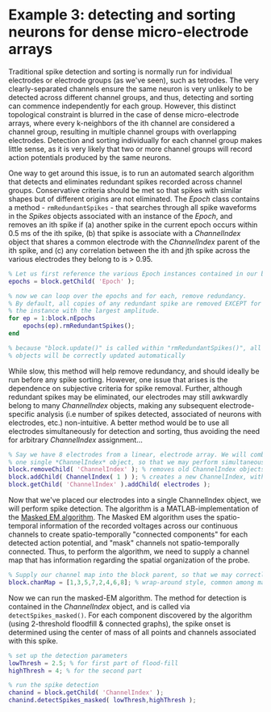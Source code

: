 # Example 3: detecting and sorting neurons for dense micro-electrode arrays
Traditional spike detection and sorting is normally run for individual electrodes or electrode groups (as we've seen), such as tetrodes. The very clearly-separated channels ensure the same neuron is very unlikely to be detected across different channel groups, and thus, detecting and sorting can commence independently for each group. However, this distinct topological constraint is blurred in the case of dense micro-electrode arrays, where every k-neighbors of the ith channel are considered a channel group, resulting in multiple channel groups with overlapping electrodes. Detection and sorting individually for each channel group makes little sense, as it is very likely that two or more channel groups will record action potentials produced by the same neurons.

One way to get around this issue, is to run an automated search algorithm that detects and eliminates redundant spikes recorded across channel groups. Conservative criteria should be met so that spikes with similar shapes but of different origins are not eliminated. The *Epoch* class contains a method - `rmRedundantSpikes` - that searches through all spike waveforms in the *Spikes* objects associated with an instance of the *Epoch*, and removes an ith spike if (a) another spike in the current epoch occurs within 0.5 ms of the ith spike, (b) that spike is associate with a *ChannelIndex* object that shares a common electrode with the *ChannelIndex* parent of the ith spike, and (c) any correlation between the ith and jth spike across the various electrodes they belong to is > 0.95. 

``` matlab
% Let us first reference the various Epoch instances contained in our block
epochs = block.getChild( 'Epoch' );

% now we can loop over the epochs and for each, remove redundancy.
% By default, all copies of any redundant spike are removed EXCEPT for 
% the instance with the largest amplitude. 
for ep = 1:block.nEpochs
    epochs(ep).rmRedundantSpikes();
end

% because "block.update()" is called within "rmRedundantSpikes()", all of our 
% objects will be correctly updated automatically
```

While slow, this method will help remove redundancy, and should ideally be run before any spike sorting. However, one issue that arises is the dependence on subjective criteria for spike removal. Further, although redundant spikes may be eliminated, our electrodes may still awkwardly belong to many *ChannelIndex* objects, making any subsequent electrode-specific analysis (i.e number of spikes detected, associated of neurons with electrodes, etc.) non-intuitive. A better method would be to use all electrodes simultaneously for detection and sorting, thus avoiding the need for arbitrary *ChannelIndex* assignment...

``` matlab
% Say we have 8 electrodes from a linear, electrode array. We will combine these into
% one single *ChannelIndex* object, so that we may perform simultaneous spike detection.
block.removeChild( 'ChannelIndex' ); % removes old ChannelIndex objects
block.addChild( ChannelIndex( 1 ) ); % creates a new ChannelIndex, with ID = 1
block.getChild( 'ChannelIndex' ).addChild( electrodes );
```

Now that we've placed our electrodes into a single ChannelIndex object, we will perform spike detection. The algorithm is a MATLAB-implementation of the [Masked EM algorithm](https://www.ncbi.nlm.nih.gov/pubmed/25149694). The Masked EM algorithm uses the spatio-temporal information of the recorded voltages across our continuous channels to create spatio-temporally "connected components" for each detected action potential, and "mask" channels not spatio-temporally connected. Thus, to perform the algorithm, we need to supply a channel map that has information regarding the spatial organization of the probe.

``` matlab
% Supply our channel map into the block parent, so that we may correctly line up our electrodes during spike detection
block.chanMap = [1,3,5,7,2,4,6,8]; % wrap-around style, common among many silicon probes
```

Now we can run the masked-EM algorithm. The method for detection is contained in the *ChannelIndex* object, and is called via `detectSpikes_masked()`. For each component discovered by the algorithm (using 2-threshold floodfill & connected graphs), the spike onset is determined using the center of mass of all points and channels associated with this spike.

``` matlab
% set up the detection parameters
lowThresh = 2.5; % for first part of flood-fill
highThresh = 4; % for the second part

% run the spike detection
chanind = block.getChild( 'ChannelIndex' );
chanind.detectSpikes_masked( lowThresh,highThresh );
```


